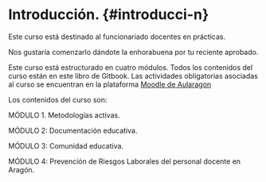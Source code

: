 # Introducción. {#introducci-n}

Este curso está destinado al funcionariado docentes en prácticas.

Nos gustaría comenzarlo dándote la enhorabuena por tu reciente aprobado.

Este curso está estructurado en cuatro módulos. Todos los contenidos del curso están en este libro de Gitbook. Las actividades obligatorias asociadas al curso se encuentran en la plataforma [Moodle de Aularagon](http://moodle.catedu.es/)

Los contenidos del curso son:

MÓDULO 1. Metodologías activas.

MÓDULO 2: Documentación educativa.

MÓDULO 3: Comunidad educativa.

MÓDULO 4: Prevención de Riesgos Laborales del personal docente en Aragón.